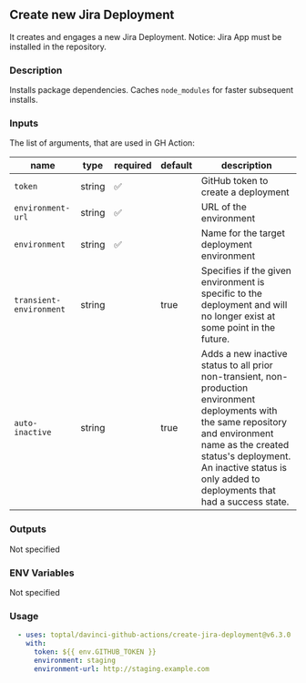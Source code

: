 ## Create new Jira Deployment

It creates and engages a new Jira Deployment. Notice: Jira App must be installed in the repository.

### Description

Installs package dependencies. Caches `node_modules` for faster subsequent installs.

### Inputs

The list of arguments, that are used in GH Action:

| name                    | type   | required | default | description                                                                                                                                                                                                                                               |
| ----------------------- | ------ | -------- | ------- | --------------------------------------------------------------------------------------------------------------------------------------------------------------------------------------------------------------------------------------------------------- |
| `token`                 | string | ✅        |         | GitHub token to create a deployment                                                                                                                                                                                                                       |
| `environment-url`       | string | ✅        |         | URL of the environment                                                                                                                                                                                                                                    |
| `environment`           | string | ✅        |         | Name for the target deployment environment                                                                                                                                                                                                                |
| `transient-environment` | string |          | true    | Specifies if the given environment is specific to the deployment and will no longer exist at some point in the future.                                                                                                                                    |
| `auto-inactive`         | string |          | true    | Adds a new inactive status to all prior non-transient, non-production environment deployments with the same repository and environment name as the created status's deployment. An inactive status is only added to deployments that had a success state. |

### Outputs

Not specified

### ENV Variables

Not specified

### Usage

```yaml
  - uses: toptal/davinci-github-actions/create-jira-deployment@v6.3.0
    with:
      token: ${{ env.GITHUB_TOKEN }}
      environment: staging
      environment-url: http://staging.example.com
```
